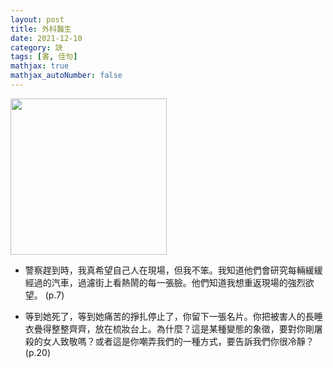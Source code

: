 ```yaml
---
layout: post
title: 外科醫生
date: 2021-12-10
category: 訣
tags: [書, 佳句]
mathjax: true
mathjax_autoNumber: false
---
```


<img src="https://doltegg.github.io/book/images/surgeon.jpg" style="width:250px;">

- 警察趕到時，我真希望自己人在現場，但我不笨。我知道他們會研究每輛緩緩經過的汽車，過濾街上看熱鬧的每一張臉。他們知道我想重返現場的強烈欲望。 (p.7)

- 等到她死了，等到她痛苦的掙扎停止了，你留下一張名片。你把被害人的長睡衣疊得整整齊齊，放在梳妝台上。為什麼？這是某種變態的象徵，要對你剛屠殺的女人致敬嗎？或者這是你嘲弄我們的一種方式，要告訴我們你很冷靜？ (p.20)
